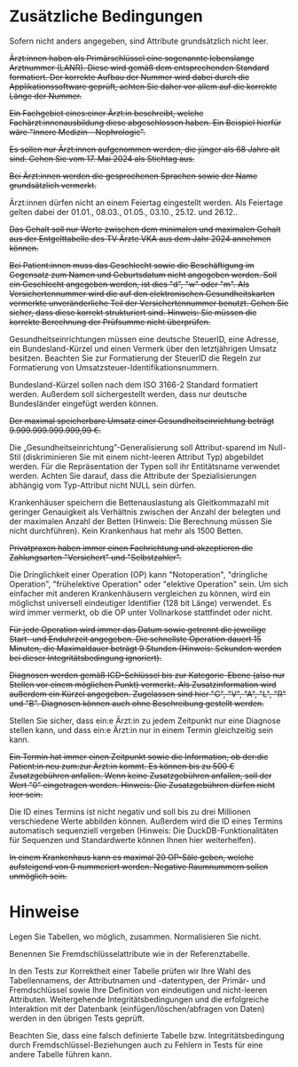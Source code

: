 # Zusätzliche Bedingungen

Sofern nicht anders angegeben, sind Attribute grundsätzlich nicht leer.

~~Ärzt:innen haben als Primärschlüssel eine sogenannte lebenslange Arztnummer (LANR). Diese wird gemäß dem entsprechenden Standard formatiert. Der korrekte Aufbau der Nummer wird dabei durch die Applikationssoftware geprüft, achten Sie daher vor allem auf die korrekte Länge der Nummer.~~

~~Ein Fachgebiet eines:einer Ärzt:in beschreibt, welche Fachärzt:innenausbildung diese abgeschlossen haben. Ein Beispiel hierfür wäre "Innere Medizin – Nephrologie".~~

~~Es sollen nur Ärzt:innen aufgenommen werden, die jünger als 68 Jahre alt sind. Gehen Sie vom 17. Mai 2024 als Stichtag aus.~~

~~Bei Ärzt:innen werden die gesprochenen Sprachen sowie der Name grundsätzlich vermerkt.~~

Ärzt:innen dürfen nicht an einem Feiertag eingestellt werden. Als Feiertage gelten dabei der 01.01., 08.03., 01.05., 03.10., 25.12. und 26.12..

~~Das Gehalt soll nur Werte zwischen dem minimalen und maximalen Gehalt aus der Entgelttabelle des TV Ärzte VKA aus dem Jahr 2024 annehmen können.~~

~~Bei Patient:innen muss das Geschlecht sowie die Beschäftigung im Gegensatz zum Namen und Geburtsdatum nicht angegeben werden. Soll ein Geschlecht angegeben werden, ist dies "d", "w" oder "m". Als Versichertennummer wird die auf den elektronischen Gesundheitskarten vermerkte unveränderliche Teil der Versichertennummer benutzt. Gehen Sie sicher, dass diese korrekt strukturiert sind. Hinweis: Sie müssen die korrekte Berechnung der Prüfsumme nicht überprüfen.~~

Gesundheitseinrichtungen müssen eine deutsche SteuerID, eine Adresse, ein Bundesland-Kürzel und einen Vermerk über den letztjährigen Umsatz besitzen. Beachten Sie zur Formatierung der SteuerID die Regeln zur Formatierung von Umsatzsteuer-Identifikationsnummern.

Bundesland-Kürzel sollen nach dem ISO 3166-2 Standard formatiert werden. Außerdem soll sichergestellt werden, dass nur deutsche Bundesländer eingefügt werden können.

~~Der maximal speicherbare Umsatz einer Gesundheitseinrichtung beträgt 9.999.999.999.999,99 €.~~

Die „Gesundheitseinrichtung”-Generalisierung soll Attribut-sparend im Null-Stil (diskriminieren Sie mit einem nicht-leeren Attribut Typ) abgebildet werden. Für die Repräsentation der Typen soll ihr Entitätsname verwendet werden. Achten Sie darauf, dass die Attribute der Spezialisierungen abhängig vom Typ-Attribut nicht NULL sein dürfen.

Krankenhäuser speichern die Bettenauslastung als Gleitkommazahl mit geringer Genauigkeit als Verhältnis zwischen der Anzahl der belegten und der maximalen Anzahl der Betten (Hinweis: Die Berechnung müssen Sie nicht durchführen). Kein Krankenhaus hat mehr als 1500 Betten.

~~Privatpraxen haben immer einen Fachrichtung und akzeptieren die Zahlungsarten "Versichert" und "Selbstzahler".~~

Die Dringlichkeit einer Operation (OP) kann "Notoperation", "dringliche Operation", "frühelektive Operation" oder "elektive Operation" sein. Um sich einfacher mit anderen Krankenhäusern vergleichen zu können, wird ein möglichst universell eindeutiger Identifier (128 bit Länge) verwendet. Es wird immer vermerkt, ob die OP unter Vollnarkose stattfindet oder nicht.

~~Für jede Operation wird immer das Datum sowie getrennt die jeweilige Start- und Enduhrzeit angegeben. Die schnellste Operation dauert 15 Minuten, die Maximaldauer beträgt 9 Stunden (Hinweis: Sekunden werden bei dieser Integritätsbedingung ignoriert).~~

~~Diagnosen werden gemäß ICD-Schlüssel bis zur Kategorie-Ebene (also nur Stellen vor einem möglichen Punkt) vermerkt. Als Zusatzinformation wird außerdem ein Kürzel angegeben. Zugelassen sind hier "G", "V", "A", "L", "R" und "B". Diagnosen können auch ohne Beschreibung gestellt werden.~~

Stellen Sie sicher, dass ein:e Ärzt:in zu jedem Zeitpunkt nur eine Diagnose stellen kann, und dass ein:e Ärzt:in nur in einem Termin gleichzeitig sein kann.

~~Ein Termin hat immer einen Zeitpunkt sowie die Information, ob der:die Patient:in neu zum:zur Ärzt:in kommt. Es können bis zu 500 € Zusatzgebühren anfallen. Wenn keine Zusatzgebühren anfallen, soll der Wert "0" eingetragen werden. Hinweis: Die Zusatzgebühren dürfen nicht leer sein.~~

Die ID eines Termins ist nicht negativ und soll bis zu drei Millionen verschiedene Werte abbilden können. Außerdem wird die ID eines Termins automatisch sequenziell vergeben (Hinweis: Die DuckDB-Funktionalitäten für Sequenzen und Standardwerte können Ihnen hier weiterhelfen).

~~In einem Krankenhaus kann es maximal 20 OP-Säle geben, welche aufsteigend von 0 nummeriert werden. Negative Raumnummern sollen unmöglich sein.~~

# Hinweise

Legen Sie Tabellen, wo möglich, zusammen. Normalisieren Sie nicht.

Benennen Sie Fremdschlüsselattribute wie in der Referenztabelle.

In den Tests zur Korrektheit einer Tabelle prüfen wir Ihre Wahl des Tabellennamens, der Attributnamen und -datentypen, der Primär- und Fremdschlüssel sowie Ihre Definition von eindeutigen und nicht-leeren Attributen. Weitergehende Integritätsbedingungen und die erfolgreiche Interaktion mit der Datenbank (einfügen/löschen/abfragen von Daten) werden in den übrigen Tests geprüft.

Beachten Sie, dass eine falsch definierte Tabelle bzw. Integritätsbedingung durch Fremdschlüssel-Beziehungen auch zu Fehlern in Tests für eine andere Tabelle führen kann.
